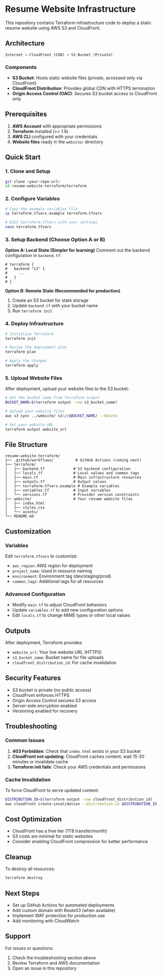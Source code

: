 # Resume Website Infrastructure

This repository contains Terraform infrastructure code to deploy a static resume website using AWS S3 and CloudFront.

## Architecture

```
Internet → CloudFront (CDN) → S3 Bucket (Private)
```

### Components

- **S3 Bucket**: Hosts static website files (private, accessed only via CloudFront)
- **CloudFront Distribution**: Provides global CDN with HTTPS termination
- **Origin Access Control (OAC)**: Secures S3 bucket access to CloudFront only

## Prerequisites

1. **AWS Account** with appropriate permissions
2. **Terraform** installed (>= 1.6)
3. **AWS CLI** configured with your credentials
4. **Website files** ready in the `website/` directory

## Quick Start

### 1. Clone and Setup

```bash
git clone <your-repo-url>
cd resume-website-terraform/terraform
```

### 2. Configure Variables

```bash
# Copy the example variables file
cp terraform.tfvars.example terraform.tfvars

# Edit terraform.tfvars with your settings
nano terraform.tfvars
```

### 3. Setup Backend (Choose Option A or B)

**Option A: Local State (Simpler for learning)**
Comment out the backend configuration in `backend.tf`:

```hcl
# terraform {
#   backend "s3" {
#     ...
#   }
# }
```

**Option B: Remote State (Recommended for production)**
1. Create an S3 bucket for state storage
2. Update `backend.tf` with your bucket name
3. Run `terraform init`

### 4. Deploy Infrastructure

```bash
# Initialize Terraform
terraform init

# Review the deployment plan
terraform plan

# Apply the changes
terraform apply
```

### 5. Upload Website Files

After deployment, upload your website files to the S3 bucket:

```bash
# Get the bucket name from Terraform output
BUCKET_NAME=$(terraform output -raw s3_bucket_name)

# Upload your website files
aws s3 sync ../website/ s3://$BUCKET_NAME/ --delete

# Get your website URL
terraform output website_url
```

## File Structure

```
resume-website-terraform/
├── .github/workflows/          # GitHub Actions (coming next)
├── terraform/
│   ├── backend.tf             # S3 backend configuration
│   ├── locals.tf              # Local values and common tags
│   ├── main.tf                # Main infrastructure resources
│   ├── outputs.tf             # Output values
│   ├── terraform.tfvars.example # Example variables
│   ├── variables.tf           # Input variables
│   └── versions.tf            # Provider version constraints
├── website/                   # Your resume website files
│   ├── index.html
│   ├── styles.css
│   └── assets/
└── README.md
```

## Customization

### Variables

Edit `terraform.tfvars` to customize:

- `aws_region`: AWS region for deployment
- `project_name`: Used in resource naming
- `environment`: Environment tag (dev/staging/prod)
- `common_tags`: Additional tags for all resources

### Advanced Configuration

- Modify `main.tf` to adjust CloudFront behaviors
- Update `variables.tf` to add new configuration options
- Edit `locals.tf` to change MIME types or other local values

## Outputs

After deployment, Terraform provides:

- `website_url`: Your live website URL (HTTPS)
- `s3_bucket_name`: Bucket name for file uploads
- `cloudfront_distribution_id`: For cache invalidation

## Security Features

- S3 bucket is private (no public access)
- CloudFront enforces HTTPS
- Origin Access Control secures S3 access
- Server-side encryption enabled
- Versioning enabled for recovery

## Troubleshooting

### Common Issues

1. **403 Forbidden**: Check that `index.html` exists in your S3 bucket
2. **CloudFront not updating**: CloudFront caches content; wait 15-20 minutes or invalidate cache
3. **Terraform init fails**: Check your AWS credentials and permissions

### Cache Invalidation

To force CloudFront to serve updated content:

```bash
DISTRIBUTION_ID=$(terraform output -raw cloudfront_distribution_id)
aws cloudfront create-invalidation --distribution-id $DISTRIBUTION_ID --paths "/*"
```

## Cost Optimization

- CloudFront has a free tier (1TB transfer/month)
- S3 costs are minimal for static websites
- Consider enabling CloudFront compression for better performance

## Cleanup

To destroy all resources:

```bash
terraform destroy
```

## Next Steps

- Set up GitHub Actions for automated deployments
- Add custom domain with Route53 (when available)
- Implement WAF protection for production use
- Add monitoring with CloudWatch

## Support

For issues or questions:
1. Check the troubleshooting section above
2. Review Terraform and AWS documentation
3. Open an issue in this repository